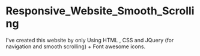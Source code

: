 # Responsive_Website_Smooth_Scrolling
I've created this website by only Using HTML , CSS and JQuery (for navigation and smooth scrolling) + Font awesome icons.
